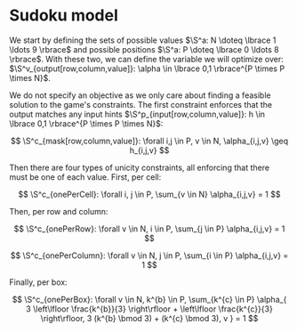 # Sudoku model

We start by defining the sets of possible values
$\S^a: N \doteq \lbrace 1 \ldots 9 \rbrace$ and possible
positions $\S^a: P \doteq \lbrace 0 \ldots 8 \rbrace$. With
these two, we can define the variable we will optimize over:
$\S^v_{output[row,column,value]}: \alpha \in \lbrace 0,1 \rbrace^{P \times P \times N}$.

We do not specify an objective as we only care about finding a feasible solution
to the game's constraints. The first constraint enforces that the output matches
any input hints $\S^p_{input[row,column,value]}: h \in \lbrace 0,1 \rbrace^{P \times P \times N}$:

$$
  \S^c_{mask[row,column,value]}:
  \forall i,j \in P, v \in N, \alpha_{i,j,v} \geq h_{i,j,v}
$$

Then there are four types of unicity constraints, all enforcing that there must
be one of each value. First, per cell:

$$
  \S^c_{onePerCell}:
  \forall i, j \in P,
    \sum_{v \in N} \alpha_{i,j,v} = 1
$$

Then, per row and column:

$$
  \S^c_{onePerRow}:
  \forall v \in N, i \in P,
    \sum_{j \in P} \alpha_{i,j,v} = 1
$$

$$
  \S^c_{onePerColumn}:
  \forall v \in N, j \in P,
    \sum_{i \in P} \alpha_{i,j,v} = 1
$$

Finally, per box:

$$
  \S^c_{onePerBox}:
    \forall v \in N, k^{b} \in P,
    \sum_{k^{c} \in P}
    \alpha_{
        3 \left\lfloor \frac{k^{b}}{3} \right\rfloor
        + \left\lfloor \frac{k^{c}}{3} \right\rfloor,
        3 (k^{b} \bmod 3) + (k^{c} \bmod 3),
        v
    }
    = 1
$$
